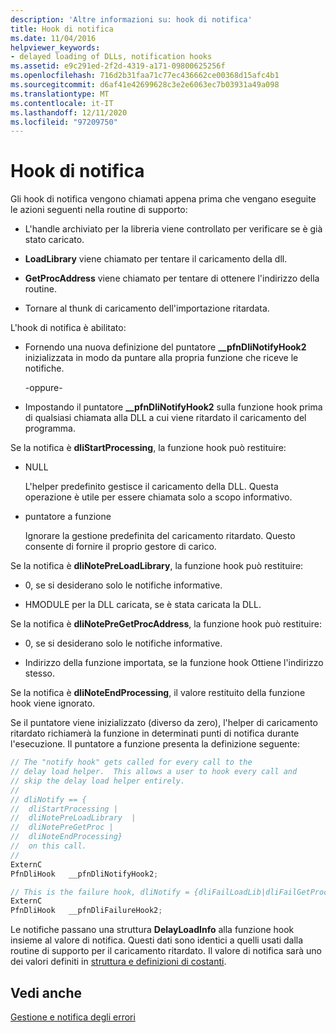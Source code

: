 ```yaml
---
description: 'Altre informazioni su: hook di notifica'
title: Hook di notifica
ms.date: 11/04/2016
helpviewer_keywords:
- delayed loading of DLLs, notification hooks
ms.assetid: e9c291ed-2f2d-4319-a171-09800625256f
ms.openlocfilehash: 716d2b31faa71c77ec436662ce00368d15afc4b1
ms.sourcegitcommit: d6af41e42699628c3e2e6063ec7b03931a49a098
ms.translationtype: MT
ms.contentlocale: it-IT
ms.lasthandoff: 12/11/2020
ms.locfileid: "97209750"
---
```

# <a name="notification-hooks"></a>Hook di notifica

Gli hook di notifica vengono chiamati appena prima che vengano eseguite le azioni seguenti nella routine di supporto:

- L'handle archiviato per la libreria viene controllato per verificare se è già stato caricato.

- **LoadLibrary** viene chiamato per tentare il caricamento della dll.

- **GetProcAddress** viene chiamato per tentare di ottenere l'indirizzo della routine.

- Tornare al thunk di caricamento dell'importazione ritardata.

L'hook di notifica è abilitato:

- Fornendo una nuova definizione del puntatore **__pfnDliNotifyHook2** inizializzata in modo da puntare alla propria funzione che riceve le notifiche.

   \-oppure-

- Impostando il puntatore **__pfnDliNotifyHook2** sulla funzione hook prima di qualsiasi chiamata alla DLL a cui viene ritardato il caricamento del programma.

Se la notifica è **dliStartProcessing**, la funzione hook può restituire:

- NULL

   L'helper predefinito gestisce il caricamento della DLL. Questa operazione è utile per essere chiamata solo a scopo informativo.

- puntatore a funzione

   Ignorare la gestione predefinita del caricamento ritardato. Questo consente di fornire il proprio gestore di carico.

Se la notifica è **dliNotePreLoadLibrary**, la funzione hook può restituire:

- 0, se si desiderano solo le notifiche informative.

- HMODULE per la DLL caricata, se è stata caricata la DLL.

Se la notifica è **dliNotePreGetProcAddress**, la funzione hook può restituire:

- 0, se si desiderano solo le notifiche informative.

- Indirizzo della funzione importata, se la funzione hook Ottiene l'indirizzo stesso.

Se la notifica è **dliNoteEndProcessing**, il valore restituito della funzione hook viene ignorato.

Se il puntatore viene inizializzato (diverso da zero), l'helper di caricamento ritardato richiamerà la funzione in determinati punti di notifica durante l'esecuzione. Il puntatore a funzione presenta la definizione seguente:

```C
// The "notify hook" gets called for every call to the
// delay load helper.  This allows a user to hook every call and
// skip the delay load helper entirely.
//
// dliNotify == {
//  dliStartProcessing |
//  dliNotePreLoadLibrary  |
//  dliNotePreGetProc |
//  dliNoteEndProcessing}
//  on this call.
//
ExternC
PfnDliHook   __pfnDliNotifyHook2;

// This is the failure hook, dliNotify = {dliFailLoadLib|dliFailGetProc}
ExternC
PfnDliHook   __pfnDliFailureHook2;
```

Le notifiche passano una struttura **DelayLoadInfo** alla funzione hook insieme al valore di notifica. Questi dati sono identici a quelli usati dalla routine di supporto per il caricamento ritardato. Il valore di notifica sarà uno dei valori definiti in [struttura e definizioni di costanti](structure-and-constant-definitions.md).

## <a name="see-also"></a>Vedi anche

[Gestione e notifica degli errori](error-handling-and-notification.md)
